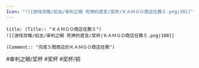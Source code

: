 ```yaml
---
Icon: "![[游戏攻略/如龙/审判之眼 死神的遗言/奖杯/ＫＡＭＧＯ商店任務５.png|30]]"
---
```

```ad-common-bronze-trophy
title: (Title:: "ＫＡＭＧＯ商店任務５")
![[游戏攻略/如龙/审判之眼 死神的遗言/奖杯/ＫＡＭＧＯ商店任務５.png|100]]

(Comment:: "完成５間商店的ＫＡＭＧＯ商店任務")
```

#审判之眼/奖杯 #奖杯 #奖杯/铜
